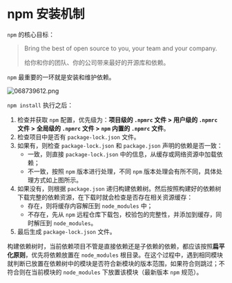 # npm 安装机制

`npm` 的核心目标：

> Bring the best of open source to you, your team and your company.
>
> 给你和你的团队、你的公司带来最好的开源库和依赖。

`npm` 最重要的一环就是安装和维护依赖。

![068739612.png](https://s0.lgstatic.com/i/image2/M01/02/A9/Cip5yF_axkqAclTFAAJmlxGYSmI551.png)

`npm install` 执行之后：

1. 检查并获取 `npm` 配置，优先级为：**项目级的 `.npmrc` 文件 > 用户级的 `.npmrc` 文件 > 全局级的 `.npmrc` 文件 > `npm` 内置的 `.npmrc` 文件**。
2. 检查项目中是否有 `package-lock.json` 文件。
3. 如果有，则检查 `package-lock.json` 和 `package.json` 声明的依赖是否一致：
   - 一致，则直接 `package-lock.json` 中的信息，从缓存或网络资源中加载依赖；
   - 不一致，按照 `npm` 版本进行处理，不同 `npm` 版本处理会有所不同，具体处理方式如上图所示。
4. 如果没有，则根据 `package.json` 递归构建依赖树。然后按照构建好的依赖树下载完整的依赖资源，在下载时就会检查是否存在相关资源缓存：
   - 存在，则将缓存内容解压到 `node_modules` 中；
   - 不存在，先从 `npm` 远程仓库下载包，校验包的完整性，并添加到缓存，同时解压到 `node_modules`。
5. 最后生成 `package-lock.json` 文件。

构建依赖树时，当前依赖项目不管是直接依赖还是子依赖的依赖，都应该按照**扁平化原则**，优先将依赖放置在 `node_modules` 根目录。在这个过程中，遇到相同模块就判断已放置在依赖树中的模块是否符合新模块的版本范围，如果符合则跳过；不符合则在当前模块的 `node_modules` 下放置该模块（最新版本 `npm` 规范）。